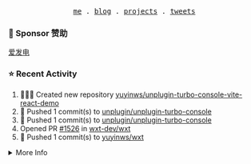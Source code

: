 <p align="center">
  <samp>
    <a href="https://yuy1n.io">me</a> .
    <a href="https://yuy1n.io/blog">blog</a> .
    <a href="https://yuy1n.io/projects">projects</a> .
    <a href="https://twitter.com/yuyinws">tweets</a>
  </samp>
</p>

### 💖 Sponsor 赞助

[爱发电](https://afdian.com/a/yuyinws)

### ⭐️ Recent Activity
<!--RECENT_ACTIVITY:start-->
1. 👨🏻‍💻 Created new repository [yuyinws/unplugin-turbo-console-vite-react-demo](https://github.com/yuyinws/unplugin-turbo-console-vite-react-demo)<br>
2. 💪 Pushed 1 commit(s) to [unplugin/unplugin-turbo-console](https://github.com/unplugin/unplugin-turbo-console)<br>
3. 💪 Pushed 1 commit(s) to [unplugin/unplugin-turbo-console](https://github.com/unplugin/unplugin-turbo-console)<br>
4. Opened PR [#1526](https://github.com/wxt-dev/wxt/pull/1526) in [wxt-dev/wxt](https://github.com/wxt-dev/wxt)<br>
5. 💪 Pushed 1 commit(s) to [yuyinws/wxt](https://github.com/yuyinws/wxt)<br>
<!--RECENT_ACTIVITY:end-->

<details>
  <summary>
  More Info
  </summary>

[![wakatime](https://wakatime.com/badge/user/51143705-a99d-4e70-b101-fd9e1cb44e71.svg)](https://wakatime.com/@51143705-a99d-4e70-b101-fd9e1cb44e71)

<img src="https://cdn.jsdelivr.net/gh/yuyinws/yuyinws/gitmand.svg" />
<br />
<img src="https://card.yuy1n.io/card/76561198340841543/dark,bg-game-1850570" />
<br />
<img src="https://cdn.jsdelivr.net/gh/yuyinws/yuyinws/github-metrics.svg" />
</details>
